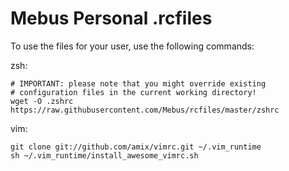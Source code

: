 Mebus Personal .rcfiles
=======================

To use the files for your user, use the following commands:

zsh:

    # IMPORTANT: please note that you might override existing
    # configuration files in the current working directory!
    wget -O .zshrc        https://raw.githubusercontent.com/Mebus/rcfiles/master/zshrc

vim:

    git clone git://github.com/amix/vimrc.git ~/.vim_runtime
    sh ~/.vim_runtime/install_awesome_vimrc.sh

